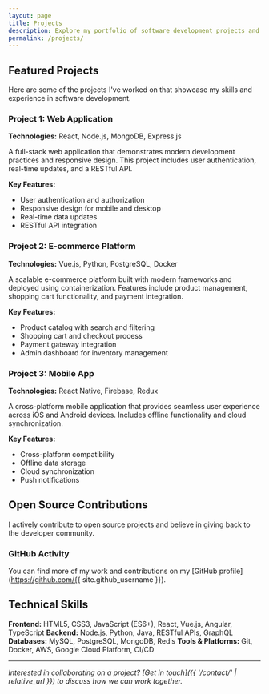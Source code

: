 ```yaml
---
layout: page
title: Projects
description: Explore my portfolio of software development projects and applications.
permalink: /projects/
---
```


## Featured Projects

Here are some of the projects I've worked on that showcase my skills and experience in software development.

### Project 1: Web Application
**Technologies:** React, Node.js, MongoDB, Express.js

A full-stack web application that demonstrates modern development practices and responsive design. This project includes user authentication, real-time updates, and a RESTful API.

**Key Features:**
- User authentication and authorization
- Responsive design for mobile and desktop
- Real-time data updates
- RESTful API integration

### Project 2: E-commerce Platform
**Technologies:** Vue.js, Python, PostgreSQL, Docker

A scalable e-commerce platform built with modern frameworks and deployed using containerization. Features include product management, shopping cart functionality, and payment integration.

**Key Features:**
- Product catalog with search and filtering
- Shopping cart and checkout process
- Payment gateway integration
- Admin dashboard for inventory management

### Project 3: Mobile App
**Technologies:** React Native, Firebase, Redux

A cross-platform mobile application that provides seamless user experience across iOS and Android devices. Includes offline functionality and cloud synchronization.

**Key Features:**
- Cross-platform compatibility
- Offline data storage
- Cloud synchronization
- Push notifications

## Open Source Contributions

I actively contribute to open source projects and believe in giving back to the developer community.

### GitHub Activity
You can find more of my work and contributions on my [GitHub profile](https://github.com/{{ site.github_username }}).

## Technical Skills

**Frontend:** HTML5, CSS3, JavaScript (ES6+), React, Vue.js, Angular, TypeScript
**Backend:** Node.js, Python, Java, RESTful APIs, GraphQL
**Databases:** MySQL, PostgreSQL, MongoDB, Redis
**Tools & Platforms:** Git, Docker, AWS, Google Cloud Platform, CI/CD

---

*Interested in collaborating on a project? [Get in touch]({{ '/contact/' | relative_url }}) to discuss how we can work together.*